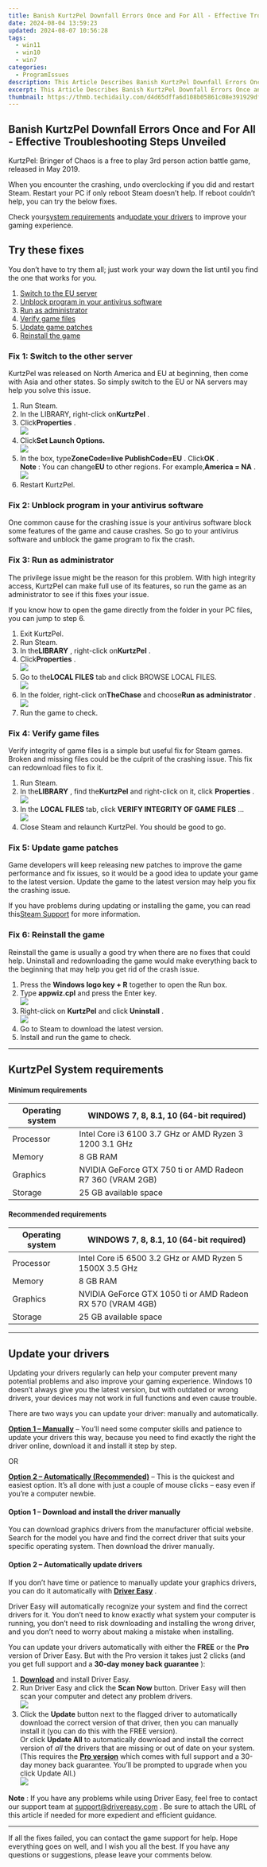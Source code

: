```yaml
---
title: Banish KurtzPel Downfall Errors Once and For All - Effective Troubleshooting Steps Unveiled
date: 2024-08-04 13:59:23
updated: 2024-08-07 10:56:28
tags:
  - win11
  - win10
  - win7
categories:
  - ProgramIssues
description: This Article Describes Banish KurtzPel Downfall Errors Once and For All - Effective Troubleshooting Steps Unveiled
excerpt: This Article Describes Banish KurtzPel Downfall Errors Once and For All - Effective Troubleshooting Steps Unveiled
thumbnail: https://thmb.techidaily.com/d4d65dffa6d108b05861c08e391929dff0db7f6ebc3e8d7f9915a07380165e20.jpg
---
```


## Banish KurtzPel Downfall Errors Once and For All - Effective Troubleshooting Steps Unveiled

KurtzPel: Bringer of Chaos is a free to play 3rd person action battle game, released in May 2019.

 When you encounter the crashing, undo overclocking if you did and restart Steam. Restart your PC if only reboot Steam doesn’t help. If reboot couldn’t help, you can try the below fixes.

 Check your[system requirements](https://tools.techidaily.com/drivereasy/download/) and[update your drivers](https://tools.techidaily.com/drivereasy/download/) to improve your gaming experience.

## Try these fixes

 You don’t have to try them all; just work your way down the list until you find the one that works for you.

1. [Switch to the EU server](https://tools.techidaily.com/drivereasy/download/)
2. [Unblock program in your antivirus software](https://tools.techidaily.com/drivereasy/download/)
3. [Run as administrator](https://tools.techidaily.com/drivereasy/download/)
4. [Verify game files](https://tools.techidaily.com/drivereasy/download/)
5. [Update game patches](https://tools.techidaily.com/drivereasy/download/)
6. [Reinstall the game](https://tools.techidaily.com/drivereasy/download/)

### Fix 1: Switch to the other server

 KurtzPel was released on North America and EU at beginning, then come with Asia and other states. So simply switch to the EU or NA servers may help you solve this issue.

1. Run Steam.
2. In the LIBRARY, right-click on**KurtzPel** .
3. Click**Properties** .  
![](https://images.drivereasy.com/wp-content/uploads/2020/01/2020-01-14_15-38-52.jpg)
4. Click**Set Launch Options.**  
![](https://images.drivereasy.com/wp-content/uploads/2020/01/2020-01-14_15-39-34.jpg)
5. In the box, type**ZoneCode=live PublishCode=EU** . Click**OK** .  
**Note** : You can change**EU** to other regions. For example,**America = NA** .  
![](https://images.drivereasy.com/wp-content/uploads/2020/01/2020-01-14_15-41-27.jpg)
6. Restart KurtzPel.

### Fix 2: Unblock program in your antivirus software

 One common cause for the crashing issue is your antivirus software block some features of the game and cause crashes. So go to your antivirus software and unblock the game program to fix the crash.

### Fix 3: Run as administrator

 The privilege issue might be the reason for this problem. With high integrity access, KurtzPel can make full use of its features, so run the game as an administrator to see if this fixes your issue.

 If you know how to open the game directly from the folder in your PC files, you can jump to step 6.

1. Exit KurtzPel.
2. Run Steam.
3. In the**LIBRARY** , right-click on**KurtzPel** .
4. Click**Properties** .  
![](https://images.drivereasy.com/wp-content/uploads/2020/01/2020-01-14_15-38-52.jpg)
5. Go to the**LOCAL FILES** tab and click BROWSE LOCAL FILES.  
![](https://images.drivereasy.com/wp-content/uploads/2020/01/2020-01-14_17-22-07.jpg)
6. In the folder, right-click on**TheChase** and choose**Run as administrator** .  
![](https://images.drivereasy.com/wp-content/uploads/2020/01/2020-01-14_17-22-44.jpg)
7. Run the game to check.

### Fix 4: Verify game files

 Verify integrity of game files is a simple but useful fix for Steam games. Broken and missing files could be the culprit of the crashing issue. This fix can redownload files to fix it.

1. Run Steam.
2. In the**LIBRARY** , find the**KurtzPel** and right-click on it, click **Properties** .  
![](https://images.drivereasy.com/wp-content/uploads/2020/01/2020-01-14_15-38-52.jpg)
3. In the **LOCAL FILES** tab, click **VERIFY INTEGRITY OF GAME FILES** …  
![](https://images.drivereasy.com/wp-content/uploads/2020/01/2020-01-14_17-22-08.jpg)
4. Close Steam and relaunch KurtzPel. You should be good to go.

### Fix 5: Update game patches

 Game developers will keep releasing new patches to improve the game performance and fix issues, so it would be a good idea to update your game to the latest version. Update the game to the latest version may help you fix the crashing issue.

 If you have problems during updating or installing the game, you can read this[Steam Support](https://support.steampowered.com/kb%5Farticle.php?ref=2274-IFLV-5334) for more information.

### Fix 6: Reinstall the game

 Reinstall the game is usually a good try when there are no fixes that could help. Uninstall and redownloading the game would make everything back to the beginning that may help you get rid of the crash issue.

1. Press the **Windows logo key + R** together to open the Run box.
2. Type **appwiz.cpl** and press the Enter key.  
![](https://images.drivereasy.com/wp-content/uploads/2020/01/s4.jpg)
3. Right-click on **KurtzPel** and click **Uninstall** .  
![](https://images.drivereasy.com/wp-content/uploads/2020/01/2020-01-14_18-20-34.jpg)
4. Go to Steam to download the latest version.
5. Install and run the game to check.

---

## KurtzPel System requirements

#### Minimum requirements

| Operating system | WINDOWS 7, 8, 8.1, 10 (64-bit required)                   |
| ---------------- | --------------------------------------------------------- |
| Processor        | Intel Core i3 6100 3.7 GHz or AMD Ryzen 3 1200 3.1 GHz    |
| Memory           | 8 GB RAM                                                  |
| Graphics         | NVIDIA GeForce GTX 750 ti or AMD Radeon R7 360 (VRAM 2GB) |
| Storage          | 25 GB available space                                     |

#### Recommended requirements

| Operating system | WINDOWS 7, 8, 8.1, 10 (64-bit required)                    |
| ---------------- | ---------------------------------------------------------- |
| Processor        | Intel Core i5 6500 3.2 GHz or AMD Ryzen 5 1500X 3.5 GHz    |
| Memory           | 8 GB RAM                                                   |
| Graphics         | NVIDIA GeForce GTX 1050 ti or AMD Radeon RX 570 (VRAM 4GB) |
| Storage          | 25 GB available space                                      |

---

## Update your drivers

 Updating your drivers regularly can help your computer prevent many potential problems and also improve your gaming experience. Windows 10 doesn’t always give you the latest version, but with outdated or wrong drivers, your devices may not work in full functions and even cause trouble.

 There are two ways you can update your driver: manually and automatically.

**[Option 1 – Manually](https://tools.techidaily.com/drivereasy/download/)**  – You’ll need some computer skills and patience to update your drivers this way, because you need to find exactly the right the driver online, download it and install it step by step.

OR

**[Option 2 – Automatically (Recommended)](https://www.drivereasy.com/knowledge/how-to-fix-kurtzpel-crashing-issue-solved/#op2)**  – This is the quickest and easiest option. It’s all done with just a couple of mouse clicks – easy even if you’re a computer newbie.

#### **Option 1 –** **Download and install the driver manually**

 You can download graphics drivers from the manufacturer official website. Search for the model you have and find the correct driver that suits your specific operating system. Then download the driver manually.

#### **Option 2 – Automatically update drivers**

 If you don’t have time or patience to manually update your graphics drivers, you can do it automatically with **[Driver Easy](https://tools.techidaily.com/drivereasy/download/)**  .

 Driver Easy will automatically recognize your system and find the correct drivers for it. You don’t need to know exactly what system your computer is running, you don’t need to risk downloading and installing the wrong driver, and you don’t need to worry about making a mistake when installing.

 You can update your drivers automatically with either the **FREE** or the **Pro** version of Driver Easy. But with the Pro version it takes just 2 clicks (and you get full support and a **30-day money back guarantee** ):

1. **[Download](https://tools.techidaily.com/drivereasy/download/)**  and install Driver Easy.
2. Run Driver Easy and click the **Scan Now** button. Driver Easy will then scan your computer and detect any problem drivers.  
![](https://images.drivereasy.com/wp-content/uploads/2019/08/NVIDIA-18.jpg)
3. Click the **Update**  button next to the flagged driver to automatically download the correct version of that driver, then you can manually install it (you can do this with the FREE version).  
 Or click **Update All** to automatically download and install the correct version of _all_ the drivers that are missing or out of date on your system. (This requires the **[Pro version](https://tools.techidaily.com/drivereasy/download/)**  which comes with full support and a 30-day money back guarantee. You’ll be prompted to upgrade when you click Update All.)  
![](https://images.drivereasy.com/wp-content/uploads/2019/08/NVIDIA-Geoforce.jpg)

**Note** : If you have any problems while using Driver Easy, feel free to contact our support team at [support@drivereasy.com](https://tools.techidaily.com/drivereasy/download/) .
 Be sure to attach the URL of this article if needed for more expedient and efficient guidance.

---

 If all the fixes failed, you can contact the game support for help. Hope everything goes on well, and I wish you all the best. If you have any questions or suggestions, please leave your comments below.

<ins class="adsbygoogle"
     style="display:block"
     data-ad-format="autorelaxed"
     data-ad-client="ca-pub-7571918770474297"
     data-ad-slot="1223367746"></ins>



<ins class="adsbygoogle"
     style="display:block"
     data-ad-client="ca-pub-7571918770474297"
     data-ad-slot="8358498916"
     data-ad-format="auto"
     data-full-width-responsive="true"></ins>
